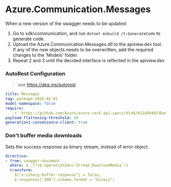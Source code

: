 # Azure.Communication.Messages

When a new version of the swagger needs to be updated:
1. Go to sdk\communication, and run `dotnet msbuild /t:GenerateCode` to generate code.
2. Upload the Azure.Communication.Messages.dll to the apiview.dev tool.
If any of the new objects needs to be overwritten, add the required changes to the 'Models' folder.
3. Repeat 2 and 3 until the decided interface is reflected in the apiview.dev 

### AutoRest Configuration

> see https://aka.ms/autorest
``` yaml
title: Messages
tag: package-2024-02-01
model-namespace: false
require:
    -  https://github.com/Azure/azure-rest-api-specs/blob/b12a894d53bee553535927772e5a2f3e2dae158e/specification/communication/data-plane/Messages/readme.md
payload-flattening-threshold: 10
generation1-convenience-client: true
```

### Don't buffer media downloads

Sets the success response as binary stream, instead of error object.

``` yaml
directive:
- from: swagger-document
  where: $..[?(@.operationId=='Stream_DownloadMedia')]
  transform:
    $["x-csharp-buffer-response"] = false;
    $.responses["200"].schema.format = "binary";
```
